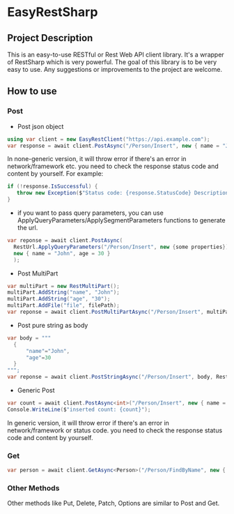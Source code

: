# EasyRestSharp

## Project Description
  This is an easy-to-use RESTful or Rest Web API client library. It's a wrapper of RestSharp which is very powerful. The goal of this library is to be very easy to use. Any suggestions or improvements to the project are welcome.

## How to use

### Post
  + Post json object
  ```csharp
  using var client = new EasyRestClient("https://api.example.com");
  var response = await client.PostAsync("/Person/Insert", new { name = "John", age = 30 });
  ```
  In none-generic version, it will throw error if there's an error in network/framework etc. you need to check the response status code and content by yourself. For example:
  ```csharp
  if (!response.IsSuccessful) {
     throw new Exception($"Status code: {response.StatusCode} Description:{response.StatusDescription}");
  }
  ```
  + if you want to pass query parameters, you can use ApplyQueryParameters/ApplySegmentParameters functions to generate the url.
  ```csharp
  var reponse = await client.PostAsync(
	RestUrl.ApplyQueryParameters("/Person/Insert", new {some properties}),
	new { name = "John", age = 30 }
	);
  ```
  + Post MultiPart
  ```csharp
  var multiPart = new RestMultiPart();
  multiPart.AddString("name", "John");
  multiPart.AddString("age", "30");
  multiPart.AddFile("file", filePath);
  var reponse = await client.PostMultiPartAsync("/Person/Insert", multiPart);
  ```
  + Post pure string as body
  ```csharp
  var body = """
	{
		"name"="John",
		"age"=30
	}
  """;
  var reponse = await client.PostStringAsync("/Person/Insert", body, RestContentTypes.Json);
  ```
  + Generic Post
  ```csharp
  var count = await client.PostAsync<int>("/Person/Insert", new { name = "John", age = 30 });
  Console.WriteLine($"inserted count: {count}");
  ```
  In generic version, it will throw error if there's an error in network/framework or status code. you need to check the response status code and content by yourself.
### Get
  ```csharp
  var person = await client.GetAsync<Person>("/Person/FindByName", new { name = "John" });
  ```
### Other Methods
  Other methods like Put, Delete, Patch, Options are similar to Post and Get.
